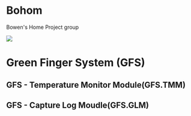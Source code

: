 # Bohom	
Bowen's Home Project group

![](..\Bohom\doc\img\img1.png)

# Green Finger System (GFS)
## GFS - Temperature Monitor Module(GFS.TMM)
## GFS - Capture Log Moudle(GFS.GLM)